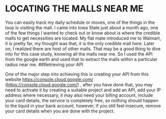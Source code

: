 # LOCATING THE MALLS NEAR ME
You can easily track my daily schedule or moves, one of the things in the loop is visiting the mall. I
came into Iowa State just about a month ago, one of the few things I wanted to check out or know
about is where the credible malls to get necessities are located. My flat mate introduced me to
Walmart, it is pretty far, my thought was that, it is the only credible mall here. Later on, I realized
there are host of other malls. That may be a good thing to dive into for this case study, knowing all
the malls near me. So I used the API from the google earth and used that to extract the malls
within a particular radius near me.
##Retrieving your API

One of the major step into achieving this is creating your API from this website
https://console.cloud.google.com/ (https://console.cloud.google.com/) , after you have done that,
you may need to activate it by creating a suitable project and add an API, add your IP address
where necessary, it may also need your billing account, include your card details, the service is
completely free, so nothing should happen to the liquid in your bank account, however, if you still
feel insecure, remove your card details when you are done with the project.
